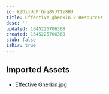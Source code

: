 ```yaml
---
id: k2DixUgPfQrj8VJT1z8HU
title: Effective_gherkin 2 Resources
desc: ''
updated: 1645225706368
created: 1645225706368
stub: false
isDir: true
---
```

## Imported Assets
- [Effective Gherkin.jpg](/assets/effective-gherkin-fegO2jo82xPD.jpg)
